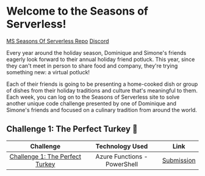 # Welcome to the Seasons of Serverless!

[MS Seasons Of Serverless Repo](https://github.com/microsoft/Seasons-of-Serverless)
[Discord](https://github.com/microsoft/Seasons-of-Serverless#discord-channel)

Every year around the holiday season, Dominique and Simone's friends eagerly look forward to their annual holiday friend potluck. This year, since they can't meet in person to share food and company, they're trying something new: a virtual potluck!
 
Each of their friends is going to be presenting a home-cooked dish or group of dishes from their holiday traditions and culture that's meaningful to them. Each week, you can log on to the Seasons of Serverless site to solve another unique code challenge presented by one of Dominique and Simone's friends and focused on a culinary tradition from around the world.

## Challenge 1: The Perfect Turkey 🦃 
| Challenge | Technology Used | Link |
| :-: | :-: | :-: |
| [Challenge 1: The Perfect Turkey](https://github.com/microsoft/seasons-of-serverless) | Azure Functions - PowerShell | [Submission](https://github.com/brettmillerb/seasons-of-serverless/tree/challenge1) |

